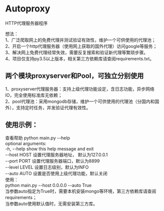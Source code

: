 # Autoproxy

HTTP代理服务器程序

想法：  
      1、广泛爬取网上的免费代理并测试验证有效性，维护一个可供使用的代理池；    
      2、开启一个http代理服务器（使用网上获取的国外代理）访问google等服务；    
      3、解决网上免费代理经常失效，需要反复搜索和验证新代理等繁琐步骤。    
      4、项目仅支持py3.5以上版本，相关第三方依赖库请查阅requirements.txt。    

## 两个模块proxyserver和Pool，可独立分别使用    
1、proxyserver代理服务器：支持上级代理功能设定，含日志功能，异步网络IO，完全使用标准库无依赖；  
2、pool代理池：采用mongodb存储，维护一个可供使用的代理池（分国内和国外），支持定时任务，并发验证代理有效性。  

## 使用示例：
查看帮助
python main.py --help  
optional arguments:  
  -h, --help     show this help message and exit  
  --host HOST    设置代理服务器地址， 默认为127.0.0.1  
  --port PORT    设置代理服务器端口，默认为8899  
  --level LEVEL  设置日志级别，默认为INFO  
  --auto AUTO    设置是否使用上级代理功能，默认关闭  
使用：  
python main.py --host 0.0.0.0 --auto True  
当参数auto指定为True时，需要本机安装mongo等环境，第三方依赖库请查阅requirements；  
当参数auto使用默认值时，无需安装第三方库。  

